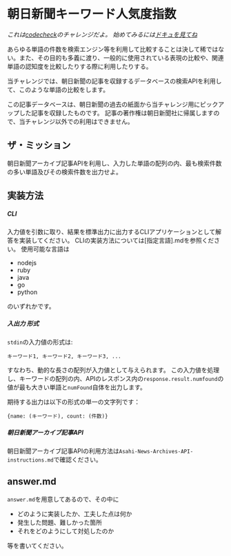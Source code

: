# 朝日新聞キーワード人気度指数

*これは[codecheck](http://app.code-check.io/openchallenges)のチャレンジだよ。 始めてみるには[ドキュを見てね](https://code-check.github.io/docs/ja)*   

あらゆる単語の件数を検索エンジン等を利用して比較することは決して稀ではない。また、その目的も多義に渡り、一般的に使用されている表現の比較や、関連単語の認知度を比較したりする際に利用したりする。

当チャレンジでは、朝日新聞の記事を収録するデータベースの検索APIを利用して、このような単語の比較をします。

この記事データベースは、朝日新聞の過去の紙面から当チャレンジ用にピックアップした記事を収録したものです。
記事の著作権は朝日新聞社に帰属しますので、当チャレンジ以外での利用はできません。


## ザ・ミッション
朝日新聞アーカイブ記事APIを利用し、入力した単語の配列の内、最も検索件数の多い単語及びその検索件数を出力せよ。

## 実装方法

##### CLI
入力値を引数に取り、結果を標準出力に出力するCLIアプリケーションとして解答を実装してください。
CLIの実装方法については[指定言語].mdを参照ください。
使用可能な言語は

- nodejs
- ruby
- java
- go
- python

のいずれかです。

##### 入出力 形式
`stdin`の入力値の形式は:
```
キーワード1, キーワード2, キーワード3, ...
```
すなわち、動的な長さの配列が入力値として与えられます。
この入力値を処理し、キーワードの配列の内、APIのレスポンス内の`response.result.numfound`の値が最も大きい単語と`numFound`自体を出力します。

期待する出力は以下の形式の単一の文字列です：
```
{name: (キーワード), count: (件数)}
```

##### 朝日新聞アーカイブ記事API
朝日新聞アーカイブ記事APIの利用方法は`Asahi-News-Archives-API-instructions.md`で確認ください。

## answer.md
`answer.md`を用意してあるので、その中に
- どのように実装したか、工夫した点は何か
- 発生した問題、難しかった箇所
- それをどのようにして対処したのか

等を書いてください。
